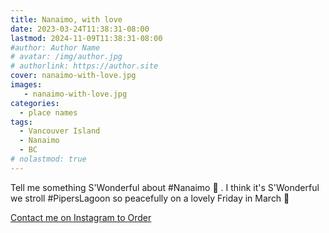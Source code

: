 ```yaml
---
title: Nanaimo, with love
date: 2023-03-24T11:38:31-08:00
lastmod: 2024-11-09T11:38:31-08:00
#author: Author Name
# avatar: /img/author.jpg
# authorlink: https://author.site
cover: nanaimo-with-love.jpg
images:
   - nanaimo-with-love.jpg
categories:
  - place names
tags:
  - Vancouver Island
  - Nanaimo
  - BC
# nolastmod: true
---
```



Tell me something S'Wonderful about #Nanaimo 🩵
.
I think it's S'Wonderful we stroll #PipersLagoon so peacefully on a lovely Friday in March 🌸

<!--more-->
[Contact me on Instagram to Order](https://www.instagram.com/p/CqMFoY2jUaC)
